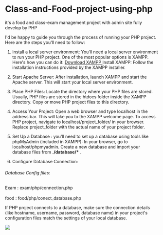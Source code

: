 # Class-and-Food-project-using-php
it's a food and class-exam management project with admin site fully develop by PHP


I'd be happy to guide you through the process of running your PHP project. Here are the steps you'll need to follow:

1. Install a local server environment:
You'll need a local server environment to run your PHP project. One of the most popular options is XAMPP. Here's how you can do it: <a href="https://sourceforge.net/projects/xampp/" target="_blank" > Download XAMPP </a>
Install XAMPP: Follow the installation instructions provided by the XAMPP installer.

2. Start Apache Server: After installation, launch XAMPP and start the Apache server. This will start your local server environment.

3. Place PHP Files:
Locate the directory where your PHP files are stored. Usually, PHP files are stored in the htdocs folder inside the XAMPP directory.
Copy or move PHP project files to this directory.

4. Access Your Project:
Open a web browser and type localhost in the address bar. This will take you to the XAMPP welcome page.
To access PHP project, navigate to localhost/project_folder/ in your browser. Replace project_folder with the actual name of your project folder.

5. Set Up a Database : you'll need to set up a database using tools like phpMyAdmin (included in XAMPP):
In your browser, go to localhost/phpmyadmin.
Create a new database and import your database files from <b> ./database/* </b> .
  

7. Configure Database Connection:
  <h6> Database Config files:</h6>
    <div > Exam : exam/php/connection.php </div> <br/>
    <div > food : food/php/conect_database.php </div>

If PHP project connects to a database, make sure the connection details (like hostname, username, password, database name) in your project's configuration files match the settings of your local database.


<img src="image/class-food.jpg" />
